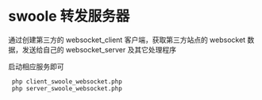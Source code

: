 # swoole 转发服务器
通过创建第三方的 websocket_client 客户端，获取第三方站点的 websocket 数据，发送给自己的 websocket_server 及其它处理程序


启动相应服务即可

````
 php client_swoole_websocket.php
 php server_swoole_websocket.php
````